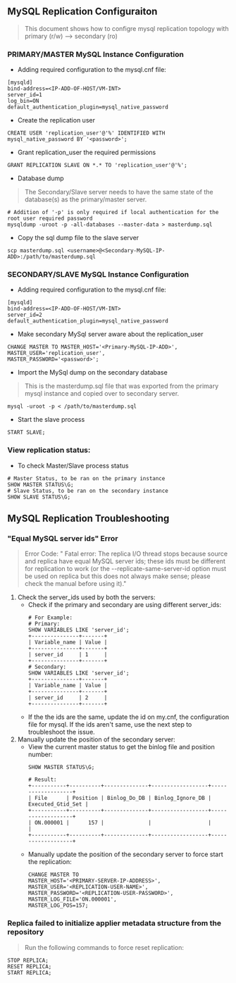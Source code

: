 ## MySQL Replication Configuraiton
> This document shows how to configre mysql replication topology with primary (r/w) --> secondary (ro)

### PRIMARY/MASTER MySQL Instance Configuration
+ Adding required configuration to the mysql.cnf file:
````
[mysqld]
bind-address=<IP-ADD-OF-HOST/VM-INT>
server_id=1
log_bin=ON
default_authentication_plugin=mysql_native_password
````
+ Create the replication user
````
CREATE USER 'replication_user'@'%' IDENTIFIED WITH mysql_native_password BY '<password>';
````
+ Grant replication_user the required permissions
````
GRANT REPLICATION SLAVE ON *.* TO 'replication_user'@'%';
````
+ Database dump
> The Secondary/Slave server needs to have the same state of the database(s) as the primary/master server.
````
# Addition of '-p' is only required if local authentication for the root user required password
mysqldump -uroot -p -all-databases --master-data > masterdump.sql
````
+ Copy the sql dump file to the slave server
````
scp masterdump.sql <username>@<Secondary-MySQL-IP-ADD>:/path/to/masterdump.sql
````
### SECONDARY/SLAVE MySQL Instance Configuration
+ Adding required configuration to the mysql.cnf file:
````
[mysqld]
bind-address=<IP-ADD-OF-HOST/VM-INT>
server_id=2
default_authentication_plugin=mysql_native_password
````
+ Make secondary MySql server aware about the replication_user
````
CHANGE MASTER TO MASTER_HOST='<Primary-MySQL-IP-ADD>', 
MASTER_USER='replication_user', 
MASTER_PASSWORD='<password>';
````
+ Import the MySql dump on the secondary database
> This is the masterdump.sql file that was exported from the primary mysql instance and copied over to secondary server.
````
mysql -uroot -p < /path/to/masterdump.sql
````
+ Start the slave process
````
START SLAVE;
````
### View replication status:
+ To check Master/Slave process status
````
# Master Status, to be ran on the primary instance
SHOW MASTER STATUS\G;
# Slave Status, to be ran on the secondary instance
SHOW SLAVE STATUS\G;
````
## MySQL Replication Troubleshooting

### "Equal MySQL server ids" Error
> Error Code: " Fatal error: The replica I/O thread stops because source and replica have equal MySQL server ids; these ids must be different for replication to work (or the --replicate-same-server-id option must be used on replica but this does not always make sense; please check the manual before using it)."
1. Check the server_ids used by both the servers:
    + Check if the primary and secondary are using different server_ids:
      ````
      # For Example:
      # Primary:
      SHOW VARIABLES LIKE 'server_id';
      +---------------+-------+
      | Variable_name | Value |
      +---------------+-------+
      | server_id     | 1     |
      +---------------+-------+
      # Secondary:
      SHOW VARIABLES LIKE 'server_id';
      +---------------+-------+
      | Variable_name | Value |
      +---------------+-------+
      | server_id     | 2     |
      +---------------+-------+
      ````
    + If the the ids are the same, update the id on my.cnf, the configuration file for mysql. If the ids aren't same, use the next step to troubleshoot the issue.
2. Manually update the position of the secondary server:
    + View the current master status to get the binlog file and position number:
      ````
      SHOW MASTER STATUS\G;
      
      # Result:
      +-----------+----------+--------------+------------------+-------------------+
      | File      | Position | Binlog_Do_DB | Binlog_Ignore_DB | Executed_Gtid_Set |
      +-----------+----------+--------------+------------------+-------------------+
      | ON.000001 |      157 |              |                  |                   |
      +-----------+----------+--------------+------------------+-------------------+
      ````
    + Manually update the position of the secondary server to force start the replication:
      ````
      CHANGE MASTER TO
      MASTER_HOST='<PRIMARY-SERVER-IP-ADDRESS>', 
      MASTER_USER='<REPLICATION-USER-NAME>', 
      MASTER_PASSWORD='<REPLICATION-USER-PASSWORD>', 
      MASTER_LOG_FILE='ON.000001', 
      MASTER_LOG_POS=157;
      ````
###  Replica failed to initialize applier metadata structure from the repository
> Run the following commands to force reset replication:
````
STOP REPLICA;
RESET REPLICA;
START REPLICA;
````
